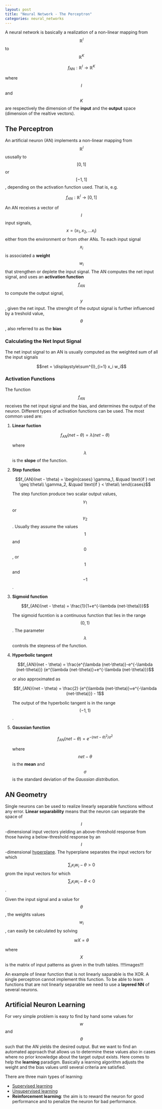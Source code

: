 ```yaml
---
layout: post
title: "Neural Network - The Perceptron"
categories: neural_networks
---
```


A neural network is basically a realization of a non-linear mapping from 
$$\mathbb{R}^I$$ to $$\mathbb{R}^K$$

$$f_{NN} : \mathbb{R}^I \rightarrow \mathbb{R}^K$$

where $$I$$ and $$K$$ are respectively the dimension of the **input** and 
the **output** space (dimension of the realtive vectors). 


## The Perceptron

An artificial neuron (AN) implements a non-linear mapping from $$\mathbb{R}^I$$
ususally to $$[0,1]$$ or $$[-1,1]$$, depending on the activation function
used. That is, e.g.

$$f_{AN} : \mathbb{R}^I \rightarrow [0,1]$$

An AN receives a vector of $$I$$ input signals, $$x = (x_1, x_2, \dots x_I)$$
either from the environment or from other ANs. To each input signal $$x_i$$
is associated a **weight** $$w_i$$ that strengthen or deplete the input signal.
The AN computes the net input signal, and uses an **activation function** $$f_{AN}$$
to compute the output signal, $$y$$, given the net input.
The strenght of the output signal is further influenced by a treshold value,
$$\theta$$, also referred to as the **bias**

### Calculating the Net Input Signal

The net input signal to an AN is usually computed as the weighted sum of
all the input signals

$$net = \displaystyle\sum^{I}_{i=1} x_i w_i$$

### Activation Functions

The function $$f_{AN}$$ receives the net input signal and the bias, and 
determines the output of the neuron. Different types of activation functions 
can be used. The most common used are:

1. **Linear fuction**

	$$f_{AN}(net - \theta) = \lambda(net- \theta)$$

	where $$\lambda$$ is the **slope** of the function.
2. **Step function**

	$$f_{AN}(net - \theta) = \begin{cases}
		\gamma_1, &\quad \text{if } net \geq \theta\\
		\gamma_2, &\quad \text{if } < \theta\\
	\end{cases}$$

	The step function produce two scalar output values, $$\gamma_1$$ or 
	$$\gamma_2$$. Usually they assume the values $$1$$ and $$0$$, or $$1$$ 
	and $$-1$$.
3. **Sigmoid function**
	
	$$f_{AN}(net - \theta) = \frac{1}{1+e^{-\lambda (net-\theta)}}$$
	
	The sigmoid fucntion is a continuous function that lies in the range $$(0,1)$$.
	The parameter $$\lambda$$ controls the stepness of the function.
4. **Hyperbolic tangent**

	$$f_{AN}(net - \theta) = \frac{e^{\lambda (net-\theta)}-e^{-\lambda (net-\theta)}}
	{e^{\lambda (net-\theta)}+e^{-\lambda (net-\theta)}}$$
	
	or also approximated as 
	
	$$f_{AN}(net - \theta) = \frac{2}
	{e^{\lambda (net-\theta)}+e^{-\lambda (net-\theta)}} - 1$$
	
	The output of the hyperbolic tangent is in the range $$(-1,1)$$.
5. **Gaussian function**

	$$f_{AN}(net- \theta) = e^{-(net-\theta)^2/\sigma^2}$$
	
	where $$net-\theta$$ is the **mean** and $$\sigma$$ is the standard
	deviation of the *Gaussian distribution*.

## AN Geometry

Single neurons can be used to realize linearly separable functions without 
any error. **Linear separability** means that the neuron can separate the 
space of $$I$$-dimensional input vectors yielding an above-threshold response
from those having a below-threshold response by an $$I$$-dimensional [hyperplane](https://en.wikipedia.org/wiki/Hyperplane).
The hyperplane separates the input vectors for which $$\sum_i x_i w_i - \theta > 0$$
grom the input vectors for which $$\sum_i x_i w_i - \theta < 0$$.

Given the input signal and a value for $$\theta$$, the weights values $$w_i$$,
can easily be calculated by solving 

$$wX = \theta$$

where $$X$$ is the matrix of input patterns as given in the truth tables. !!!!images!!!

An example of linear function that is not linearly saparable is the XOR. A
single perceptron cannot implement this function. To be able to learn functions 
that are not linearly separable we need to use a **layered NN** of several neurons.

## Artificial Neuron Learning

For very simple problem is easy to find by hand some values for $$w$$ and $$\theta$$ 
such that the AN yields the desired output. But we want to find an automated
approach that allows us to determine these values also in cases where no prior
knowledge about the target output exists. Here comes to help the **learning** 
paradigm. Basically a learning algorithm adjusts the weight and the bias values
until several criteria are satisfied.

There are three main types of learning:

* [Supervised learning](/lectureNotes/machine_learning/2015/11/10/ml1/#supervised)
* [Unsupervised learning](/lectureNotes/machine_learning/2015/11/10/ml1/#unsupervised)
* **Reinforcement learning**: the aim is to reward the neuron for good performance
and to penalize the neuron for bad performance.
